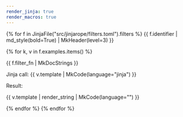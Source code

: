 ```yaml
---
render_jinja: true
render_macros: true
---
```

{% for f in JinjaFile("src/jinjarope/filters.toml").filters %}
{{ f.identifier | md_style(bold=True) | MkHeader(level=3) }}

{% for k, v in f.examples.items() %}

{{ f.filter_fn | MkDocStrings }}

Jinja call:
{{ v.template | MkCode(language="jinja") }}

Result:

{{ v.template | render_string | MkCode(language="") }}

{% endfor %}
{% endfor %}
